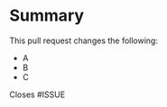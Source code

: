# Summary
This pull request changes the following:

- A
- B
- C

<!-- replace ISSUE with the issue number -->
Closes #ISSUE

<!--

Self-review Checklist:

- Verify that the config.json is valid by pasting it into https://www.jsonschemavalidator.net/s/0VgTymAt.

- StyLua (https://github.com/JohnnyMorganz/StyLua) has been run to meet code style requirements.

- Resolved issues are linked (https://docs.github.com/en/issues/tracking-your-work-with-issues/linking-a-pull-request-to-an-issue).

-->

